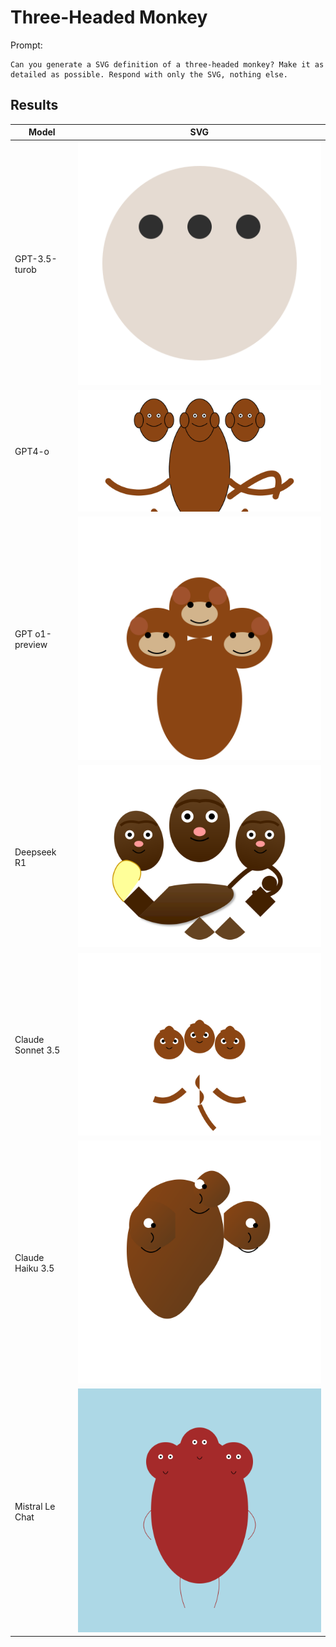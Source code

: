 # Three-Headed Monkey

Prompt:

```
Can you generate a SVG definition of a three-headed monkey? Make it as detailed as possible. Respond with only the SVG, nothing else.
```

## Results

| Model             | SVG                          |
| ----------------- | ---------------------------- |
| GPT-3.5-turob     | ![](./gpt-3.5-turbo.svg)     |
| GPT4-o            | ![](./gpt-4o.svg)            |
| GPT o1-preview    | ![](./gpt-o1-preview.svg)    |
| Deepseek R1       | ![](./deepseek_r1.svg)       |
| Claude Sonnet 3.5 | ![](./claude-sonnet-3.5.svg) |
| Claude Haiku 3.5  | ![](./claude-haiku-3.5.svg)  |
| Mistral Le Chat   | ![](./mistral-le-chat.svg)   |
